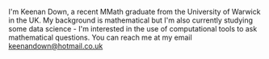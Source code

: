 I'm Keenan Down, a recent MMath graduate from the University of Warwick in the UK.
My background is mathematical but I'm also currently studying some data science - I'm interested in the use of computational tools to ask mathematical questions.
You can reach me at my email keenandown@hotmail.co.uk
